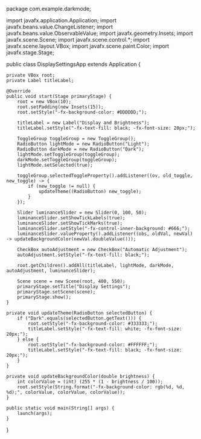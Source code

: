 package com.example.darkmode;

import javafx.application.Application;
import javafx.beans.value.ChangeListener;
import javafx.beans.value.ObservableValue;
import javafx.geometry.Insets;
import javafx.scene.Scene;
import javafx.scene.control.*;
import javafx.scene.layout.VBox;
import javafx.scene.paint.Color;
import javafx.stage.Stage;

public class DisplaySettingsApp extends Application {

    private VBox root;
    private Label titleLabel;

    @Override
    public void start(Stage primaryStage) {
        root = new VBox(10);
        root.setPadding(new Insets(15));
        root.setStyle("-fx-background-color: #DDDDDD;");

        titleLabel = new Label("Display and Brightness");
        titleLabel.setStyle("-fx-text-fill: black; -fx-font-size: 20px;");

        ToggleGroup toggleGroup = new ToggleGroup();
        RadioButton lightMode = new RadioButton("Light");
        RadioButton darkMode = new RadioButton("Dark");
        lightMode.setToggleGroup(toggleGroup);
        darkMode.setToggleGroup(toggleGroup);
        lightMode.setSelected(true);

        toggleGroup.selectedToggleProperty().addListener((ov, old_toggle, new_toggle) -> {
            if (new_toggle != null) {
                updateTheme((RadioButton) new_toggle);
            }
        });

        Slider luminanceSlider = new Slider(0, 100, 50);
        luminanceSlider.setShowTickLabels(true);
        luminanceSlider.setShowTickMarks(true);
        luminanceSlider.setStyle("-fx-control-inner-background: #666;");
        luminanceSlider.valueProperty().addListener((obs, oldVal, newVal) -> updateBackgroundColor(newVal.doubleValue()));

        CheckBox autoAdjustment = new CheckBox("Automatic Adjustment");
        autoAdjustment.setStyle("-fx-text-fill: black;");

        root.getChildren().addAll(titleLabel, lightMode, darkMode, autoAdjustment, luminanceSlider);

        Scene scene = new Scene(root, 400, 550);
        primaryStage.setTitle("Display Settings");
        primaryStage.setScene(scene);
        primaryStage.show();
    }

    private void updateTheme(RadioButton selectedButton) {
        if ("Dark".equals(selectedButton.getText())) {
            root.setStyle("-fx-background-color: #333333;");
            titleLabel.setStyle("-fx-text-fill: white; -fx-font-size: 20px;");
        } else {
            root.setStyle("-fx-background-color: #FFFFFF;");
            titleLabel.setStyle("-fx-text-fill: black; -fx-font-size: 20px;");
        }
    }

    private void updateBackgroundColor(double brightness) {
        int colorValue = (int) (255 * (1 - brightness / 100));
        root.setStyle(String.format("-fx-background-color: rgb(%d, %d, %d);", colorValue, colorValue, colorValue));
    }

    public static void main(String[] args) {
        launch(args);
    }
}
